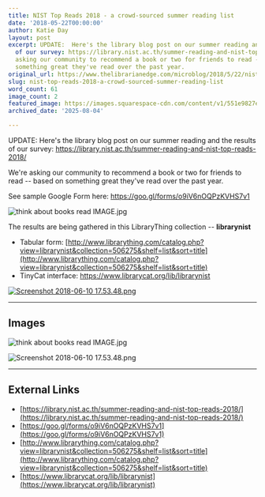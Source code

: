 ```yaml
---
title: NIST Top Reads 2018 - a crowd-sourced summer reading list
date: '2018-05-22T00:00:00'
author: Katie Day
layout: post
excerpt: UPDATE:  Here's the library blog post on our summer reading and the results
  of our survey: https://library.nist.ac.th/summer-reading-and-nist-top-reads-2018/We're
  asking our community to recommend a book or two for friends to read -- based on
  something great they've read over the past year.
original_url: https://www.thelibrarianedge.com/microblog/2018/5/22/nist-top-reads-2018-a-crowd-sourced-summer-reading-list
slug: nist-top-reads-2018-a-crowd-sourced-summer-reading-list
word_count: 61
image_count: 2
featured_image: https://images.squarespace-cdn.com/content/v1/551e9827e4b0a00742213303/1526994285187-B3JSEEDK6U259US7DUY6/think+about+books+read+IMAGE.jpg
archived_date: '2025-08-04'

---
```


UPDATE: Here's the library blog post on our summer reading and the results of our survey: <https://library.nist.ac.th/summer-reading-and-nist-top-reads-2018/>

We're asking our community to recommend a book or two for friends to read -- based on something great they've read over the past year.

See sample Google Form here: <https://goo.gl/forms/o9iV6nOQPzKVHS7v1>

![think about books read IMAGE.jpg](https://images.squarespace-cdn.com/content/v1/551e9827e4b0a00742213303/1526994285187-B3JSEEDK6U259US7DUY6/think+about+books+read+IMAGE.jpg)

The results are being gathered in this LibraryThing collection -- **librarynist**
  * Tabular form: [http://www.librarything.com/catalog.php?view=librarynist&collection=506275&shelf=list&sort=title](http://www.librarything.com/catalog.php?view=librarynist&collection=506275&shelf=list&sort=title)
  * TinyCat interface: <https://www.librarycat.org/lib/librarynist>

[ ![Screenshot 2018-06-10 17.53.48.png](https://images.squarespace-cdn.com/content/v1/551e9827e4b0a00742213303/1528628075801-JFQQJKPN13YTZP0OPPHL/Screenshot+2018-06-10+17.53.48.png) ](https://www.librarycat.org/lib/librarynist)

---

## Images

![think about books read IMAGE.jpg](https://images.squarespace-cdn.com/content/v1/551e9827e4b0a00742213303/1526994285187-B3JSEEDK6U259US7DUY6/think+about+books+read+IMAGE.jpg)

![Screenshot 2018-06-10 17.53.48.png](https://images.squarespace-cdn.com/content/v1/551e9827e4b0a00742213303/1528628075801-JFQQJKPN13YTZP0OPPHL/Screenshot+2018-06-10+17.53.48.png)



---

## External Links

- [https://library.nist.ac.th/summer-reading-and-nist-top-reads-2018/](https://library.nist.ac.th/summer-reading-and-nist-top-reads-2018/)
- [https://goo.gl/forms/o9iV6nOQPzKVHS7v1](https://goo.gl/forms/o9iV6nOQPzKVHS7v1)
- [http://www.librarything.com/catalog.php?view=librarynist&collection=506275&shelf=list&sort=title](http://www.librarything.com/catalog.php?view=librarynist&collection=506275&shelf=list&sort=title)
- [https://www.librarycat.org/lib/librarynist](https://www.librarycat.org/lib/librarynist)
